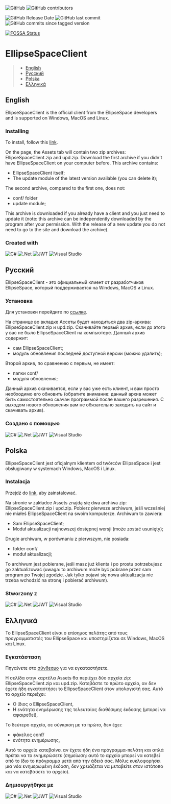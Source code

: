 ![GitHub](https://img.shields.io/github/license/ellipsespace/ellipsespace-client?style=for-the-badge)
![GitHub contributors](https://img.shields.io/github/contributors/ellipsespace/ellipsespace-client?style=for-the-badge)

![GitHub Release Date](https://img.shields.io/github/release-date/ellipsespace/ellipsespace-client)
![GitHub last commit](https://img.shields.io/github/last-commit/ellipsespace/ellipsespace-client)
![GitHub commits since tagged version](https://img.shields.io/github/commits-since/ellipsespace/ellipsespace-client/latest)

[![FOSSA Status](https://app.fossa.com/api/projects/git%2Bgithub.com%2Fellipsespace%2Fellipsespace-client.svg?type=large)](https://app.fossa.com/projects/git%2Bgithub.com%2Fellipsespace%2Fellipsespace-client?ref=badge_large)

# EllipseSpaceClient

> - [English](#English)
> - [Русский](#Русский)
> - [Polska](#Polska)
> - [Ελληνικά](#Ελληνικά)
## English
EllipseSpaceClient is the official client from the EllipseSpace developers and is supported on Windows, MacOS and Linux.

### Installing

To install, follow this [link](https://github.com/ellipsespace/ellipsespace-client/releases/latest).

On the page, the Assets tab will contain two zip archives: EllipseSpaceClient.zip and upd.zip. Download the first archive if you didn't have EllipseSpaceClient on your computer before. This archive contains:
- EllipseSpaceClient itself;
- The update module of the latest version available (you can delete it);

The second archive, compared to the first one, does not:
- conf/ folder
- update module;

This archive is downloaded if you already have a client and you just need to update it (note: this archive can be independently downloaded by the program after your permission. With the release of a new update you do not need to go to the site and download the archive).

### Created with

![C#](https://img.shields.io/badge/c%23-%23239120.svg?style=for-the-badge&logo=c-sharp&logoColor=white)
![.Net](https://img.shields.io/badge/.NET-5C2D91?style=for-the-badge&logo=.net&logoColor=white)
![JWT](https://img.shields.io/badge/JWT-black?style=for-the-badge&logo=JSON%20web%20tokens)
![Visual Studio](https://img.shields.io/badge/Visual%20Studio-5C2D91.svg?style=for-the-badge&logo=visual-studio&logoColor=white)

## Русский
EllipseSpaceClient - это официальный клиент от разработчиков EllipseSpace, который поддерживается на Windows, MacOS и Linux.

### Установка

Для установки перейдите по [ссылке](https://github.com/ellipsespace/ellipsespace-client/releases/latest).

На странице во вкладке Ассеты будет находиться два zip-архива: EllipseSpaceClient.zip и upd.zip. Скачивайте первый архив, если до этого у вас не было EllipseSpaceClient на компьютере. Данный архив содержит:
- сам EllipseSpaceClient;
- модуль обновления последней доступной версии (можно удалить);

Второй архив, по сравнению с первым, не имеет:
- папки conf/
- модуля обновления;

Данный архив скачивается, если у вас уже есть клиент, и вам просто необходимо его обновить (обратите внимание: данный архив может быть самостоятельно скачан программой после вашего разрешения. С выходом нового обновления вам не обязательно заходить на сайт и скачивать архив).

### Создано с помощью

![C#](https://img.shields.io/badge/c%23-%23239120.svg?style=for-the-badge&logo=c-sharp&logoColor=white)
![.Net](https://img.shields.io/badge/.NET-5C2D91?style=for-the-badge&logo=.net&logoColor=white)
![JWT](https://img.shields.io/badge/JWT-black?style=for-the-badge&logo=JSON%20web%20tokens)
![Visual Studio](https://img.shields.io/badge/Visual%20Studio-5C2D91.svg?style=for-the-badge&logo=visual-studio&logoColor=white)

## Polska
EllipseSpaceClient jest oficjalnym klientem od twórców EllipseSpace i jest obsługiwany w systemach Windows, MacOS i Linux.

### Instalacja

Przejdź do [link](https://github.com/ellipsespace/ellipsespace-client/releases/latest), aby zainstalować.

Na stronie w zakładce Assets znajdą się dwa archiwa zip: EllipseSpaceClient.zip i upd.zip. Pobierz pierwsze archiwum, jeśli wcześniej nie miałeś EllipseSpaceClient na swoim komputerze. Archiwum to zawiera:
- Sam EllipseSpaceClient;
- Moduł aktualizacji najnowszej dostępnej wersji (może zostać usunięty);

Drugie archiwum, w porównaniu z pierwszym, nie posiada:
- folder conf/
- moduł aktualizacji;

To archiwum jest pobierane, jeśli masz już klienta i po prostu potrzebujesz go zaktualizować (uwaga: to archiwum może być pobrane przez sam program po Twojej zgodzie. Jak tylko pojawi się nowa aktualizacja nie trzeba wchodzić na stronę i pobierać archiwum).

### Stworzony z

![C#](https://img.shields.io/badge/c%23-%23239120.svg?style=for-the-badge&logo=c-sharp&logoColor=white)
![.Net](https://img.shields.io/badge/.NET-5C2D91?style=for-the-badge&logo=.net&logoColor=white)
![JWT](https://img.shields.io/badge/JWT-black?style=for-the-badge&logo=JSON%20web%20tokens)
![Visual Studio](https://img.shields.io/badge/Visual%20Studio-5C2D91.svg?style=for-the-badge&logo=visual-studio&logoColor=white)
## Ελληνικά
Το EllipseSpaceClient είναι ο επίσημος πελάτης από τους προγραμματιστές του EllipseSpace και υποστηρίζεται σε Windows, MacOS και Linux.

### Εγκατάσταση

Πηγαίνετε στο [σύνδεσμο](https://github.com/ellipsespace/ellipsespace-client/releases/latest) για να εγκαταστήσετε.

Η σελίδα στην καρτέλα Assets θα περιέχει δύο αρχεία zip: EllipseSpaceClient.zip και upd.zip. Κατεβάστε το πρώτο αρχείο, αν δεν έχετε ήδη εγκαταστήσει το EllipseSpaceClient στον υπολογιστή σας. Αυτό το αρχείο περιέχει:
- Ο ίδιος ο EllipseSpaceClient,
- Η ενότητα ενημέρωσης της τελευταίας διαθέσιμης έκδοσης (μπορεί να αφαιρεθεί),

Το δεύτερο αρχείο, σε σύγκριση με το πρώτο, δεν έχει:
- φάκελος conf/
- ενότητα ενημέρωσης,

Αυτό το αρχείο κατεβαίνει αν έχετε ήδη ένα πρόγραμμα-πελάτη και απλά πρέπει να το ενημερώσετε (σημείωση: αυτό το αρχείο μπορεί να κατεβεί από το ίδιο το πρόγραμμα μετά από την άδειά σας. Μόλις κυκλοφορήσει μια νέα ενημερωμένη έκδοση, δεν χρειάζεται να μεταβείτε στον ιστότοπο και να κατεβάσετε το αρχείο).

### Δημιουργήθηκε με

![C#](https://img.shields.io/badge/c%23-%23239120.svg?style=for-the-badge&logo=c-sharp&logoColor=white)
![.Net](https://img.shields.io/badge/.NET-5C2D91?style=for-the-badge&logo=.net&logoColor=white)
![JWT](https://img.shields.io/badge/JWT-black?style=for-the-badge&logo=JSON%20web%20tokens)
![Visual Studio](https://img.shields.io/badge/Visual%20Studio-5C2D91.svg?style=for-the-badge&logo=visual-studio&logoColor=white)
